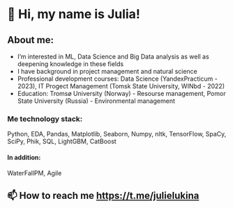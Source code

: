 # 👋 Hi, my name is Julia!
## About me:
- I’m interested in ML, Data Science and Big Data analysis as well as deepening knowledge in these fields
- I have background in project management and natural science
- Professional development courses: Data Science (YandexPracticum - 2023), IT Progect Management (Tomsk State University, WINbd - 2022)
- Education: Tromsø University (Norway) - Resourse management, Pomor State University (Russia) - Environmental management
### Me technology stack: 
Python, EDA, Pandas, Matplotlib, Seaborn, Numpy, nltk, TensorFlow, SpaCy, SciPy, Phik, SQL, LightGBM, CatBoost
#### In addition:
WaterFallPM, Agile

## 📫 How to reach me https://t.me/julielukina

<!---
LukinaJA/LukinaJA is a ✨ special ✨ repository because its `README.md` (this file) appears on your GitHub profile.
You can click the Preview link to take a look at your changes.
--->
